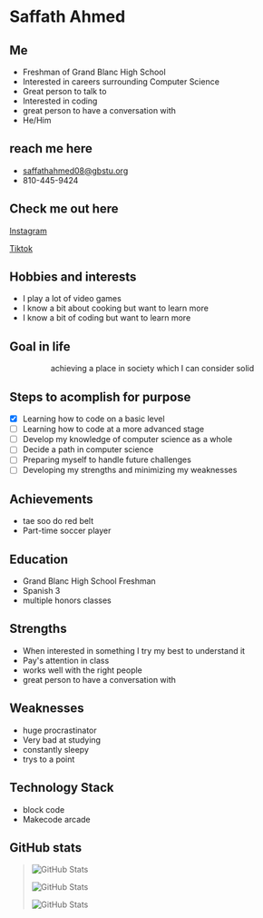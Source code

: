 # Saffath Ahmed

## Me

* Freshman of Grand Blanc High School
* Interested in careers surrounding Computer Science
* Great person to talk to
* Interested in coding
* great person to have a conversation with
* He/Him

## reach me here
* saffathahmed08@gbstu.org
* 810-445-9424

## Check me out here 
[Instagram](https://www.instagram.com/saffath51?igsh=Zzhpc3ozNnl6Yzlh)

[Tiktok](https://www.tiktok.com/@nottheannoyingkid?_r=1&_d=dm4h3fbfe3i1k8&sec_uid=MS4wLjABAAAAgQVoB5LYIUTukrCUW6sIMRJ82kTRBpnBbttw86RnBmBhDCYSkA_YSxktGJ7pTVg4&share_author_id=7031715667877430319&sharer_language=en&source=h5_m&u_code=dljmbg4bcdkf9l&timestamp=1716309329&user_id=7031715667877430319&sec_user_id=MS4wLjABAAAAgQVoB5LYIUTukrCUW6sIMRJ82kTRBpnBbttw86RnBmBhDCYSkA_YSxktGJ7pTVg4&utm_source=copy&utm_campaign=client_share&utm_medium=android&share_iid=7370980294159451947&share_link_id=8c28b0b6-eb7c-4db5-a981-99aa7a059ecf&share_app_id=1233&ugbiz_name=ACCOUNT&ug_btm=b8727%2Cb0229&social_share_type=5&enable_checksum=1)


## Hobbies and interests 
- I play a lot of video games
- I know a bit about cooking but want to learn more 
- I know a bit of coding but want to learn more 

## Goal in life  
<p align='center'> achieving a place in society which I can consider solid 

## Steps to acomplish for purpose  
- [x] Learning how to code on a basic level
- [ ] Learning how to code at a more advanced stage
- [ ] Develop my knowledge of computer science as a whole
- [ ] Decide a path in computer science 
- [ ] Preparing myself to handle future challenges 
- [ ] Developing my strengths and minimizing my weaknesses

## Achievements 
- tae soo do red belt
- Part-time soccer player

## Education 
- Grand Blanc High School Freshman
- Spanish 3
- multiple honors classes

## Strengths 
- When interested in something I try my best to understand it
- Pay's attention in class
-  works well with the right people
- great person to have a conversation with

  
## Weaknesses 
- huge procrastinator
- Very bad at studying 
- constantly sleepy
- trys to a point 
      
## Technology Stack
* block code
* Makecode arcade

## GitHub stats 
> ![GitHub Stats](https://github-readme-streak-stats.herokuapp.com/?user=SaffathA&theme=Green&hide_border=true)
>
> ![GitHub Stats](https://github-readme-stats.vercel.app/api?username=SaffathA&theme=Green&show_icons=true&hide_border=true&count_private=true)
>
> ![GitHub Stats](https://github-readme-stats.vercel.app/api/top-langs/?username=SaffathA&theme=Green&show_icons=true&hide_border=true&layout=compact)


